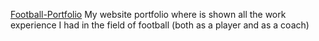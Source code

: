 <a href='https://jamal-al-badarin-portfolio.netlify.app/'>Football-Portfolio</a>
 My website portfolio where is shown all the work experience I had in the field of football (both as a player and as a coach)
